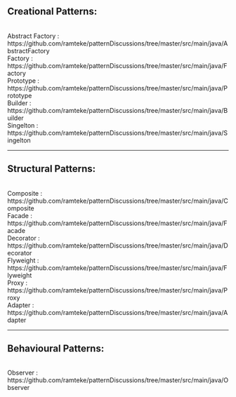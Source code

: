 <h2>Creational Patterns:</h2><br>
   Abstract Factory  : https://github.com/ramteke/patternDiscussions/tree/master/src/main/java/AbstractFactory<br>
   Factory           : https://github.com/ramteke/patternDiscussions/tree/master/src/main/java/Factory<br>
   Prototype         : https://github.com/ramteke/patternDiscussions/tree/master/src/main/java/Prototype<br>
   Builder           : https://github.com/ramteke/patternDiscussions/tree/master/src/main/java/Builder<br>
   Singelton         : https://github.com/ramteke/patternDiscussions/tree/master/src/main/java/Singelton<br>

<hr>
<h2>Structural Patterns:</h2><br>
   Composite         : https://github.com/ramteke/patternDiscussions/tree/master/src/main/java/Composite<br>
   Facade            : https://github.com/ramteke/patternDiscussions/tree/master/src/main/java/Facade<br>
   Decorator         : https://github.com/ramteke/patternDiscussions/tree/master/src/main/java/Decorator<br>
   Flyweight         : https://github.com/ramteke/patternDiscussions/tree/master/src/main/java/Flyweight<br>
   Proxy             : https://github.com/ramteke/patternDiscussions/tree/master/src/main/java/Proxy<br>
   Adapter           : https://github.com/ramteke/patternDiscussions/tree/master/src/main/java/Adapter<br>
<hr>
<h2>Behavioural Patterns:</h2><br>
   Observer          : https://github.com/ramteke/patternDiscussions/tree/master/src/main/java/Observer<br>
